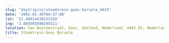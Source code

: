 ```yaml
---
slug: "daytrip/zz/stoomtrein-goes-borsele_4433"
date: '2001-01-30T04:37:00'
lat: '51.49814438231228'
lng: '3.885603690295511'
location: Van Doornestraat, Goes, Zeeland, Nederland, 4462 EV, Nederland
title: Stoomtrein Goes Borsele
---
```



